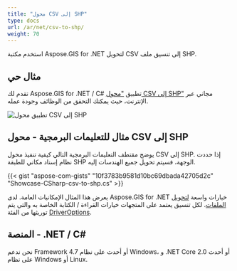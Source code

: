 ```yaml
---
title: "محول CSV إلى SHP"
type: docs
url: /ar/net/csv-to-shp/
weight: 70
---
```


استخدم مكتبة Aspose.GIS for .NET لتحويل CSV إلى تنسيق ملف SHP.

## **مثال حي**

تقدم لك Aspose.GIS for .NET / C# تطبيق ["محول CSV إلى SHP"](https://products.aspose.app/gis/conversion/csv-to-shp) مجاني عبر الإنترنت، حيث يمكنك التحقق من الوظائف وجودة عمله.

![تطبيق محول CSV إلى SHP](conversion.png)

## **مثال للتعليمات البرمجية - محول CSV إلى SHP**

يوضح مقتطف التعليمات البرمجية التالي كيفية تنفيذ محول CSV إلى SHP. إذا حددت نظام إسناد مكاني للطبقة SHP الوجهة، فسيتم تحويل جميع الهندسات إليه. 

{{< gist "aspose-com-gists" "10f3783b9581d10bc69dbada42705d2c" "Showcase-CSharp-csv-to-shp.cs" >}}

يعرض هذا المثال الإمكانيات العامة. لدى Aspose.GIS for .NET خيارات واسعة [لتحويل الملفات](https://docs.aspose.com/gis/net/vector-layers/). لكل تنسيق يعتمد على المتجهات خيارات القراءة / الكتابة الخاصة به والتي يتم توريثها من الفئة [DriverOptions](https://reference.aspose.com/gis/net/aspose.gis/driveroptions).

## **المنصة - .NET / C#**

نحن ندعم Framework 4.7 أو أحدث على نظام Windows، و .NET Core 2.0 أو أحدث على نظام Windows أو Linux.

